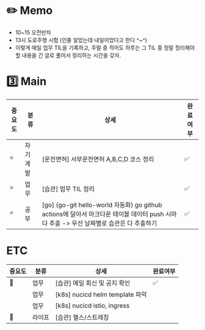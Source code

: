 # ✏️ Memo

- 10~15 오전반차
- 13시 도로주행 시험 (인줄 알았는데 내일이었다고 한다 ^~^)
- 이렇게 매일 업무 TIL을 기록하고, 주말 중 적어도 하루는 그 TIL 중 정말 정리해야할 내용을 긴 글로 풀어서 정리하는 시간을 갖자.

# 3️⃣ Main

| 중요도 | 분류 | 상세 | 완료여부 |
|--|--|--|--|
| ⭐️ | 자기계발 | [운전면허] 서부운전면허 A,B,C,D 코스 정리 | ✅ |
| ⭐️ | 업무 | [습관] 업무 TIL 정리 | ✅ |
| ⭐️ | 공부 | [go] (go-git hello-world 자동화) go github actions에 달아서 마크다운 테이블 데이터 push 시마다 추출 -> 우선 날짜별로 습관은 다 추출하기 | ✅ |

# ETC

| 중요도 | 분류 | 상세 | 완료여부 |
|--|--|--|--|
| 📌 | 업무 | [습관] 메일 회신 및 공지 확인 | ✅ |
|  | 업무 | [k8s] nucicd helm template 파악 | |
|  | 업무 | [k8s] nucicd istio, ingress | |
| 📌 | 라이프 | [습관] 헬스/스트레칭 | |
